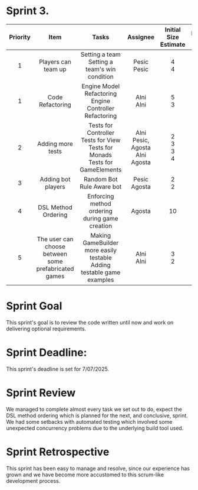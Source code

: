 # Sprint 3.

| Priority |                         Item                         |                                          Tasks                                          |                  Assignee                  | Initial Size Estimate |        Day 1        |        Day 2         |        Day 3        |        Day 4        |        Day 5        |        Day 6        |        Day 7        |
|:--------:|:----------------------------------------------------:|:---------------------------------------------------------------------------------------:|:------------------------------------------:|:---------------------:|:-------------------:|:--------------------:|:-------------------:|:-------------------:|:-------------------:|:-------------------:|:-------------------:|
|    1     |                 Players can team up                  |                    Setting a team<br/>Setting a team's win condition                    |              Pesic<br/>Pesic               |        4<br/>4        |       0<br/>0       |       /<br/>/        |       /<br/>/       |       /<br/>/       |       /<br/>/       |       /<br/>/       |       /<br/>/       |
|    1     |                   Code Refactoring                   |               Engine Model Refactoring<br/>Engine Controller Refactoring                |               Alni<br/>Alni                |        5<br/>3        |       4<br/>3       |       0<br/>0        |       /<br/>/       |       /<br/>/       |       /<br/>/       |       /<br/>/       |       /<br/>/       |
|    2     |                  Adding more tests                   | Tests for Controller<br/>Tests for View<br/>Tests for Monads<br/>Tests for GameElements | Alni<br/>Pesic, Agosta<br/>Alni<br/>Agosta |  2<br/>3<br/>3<br/>4  | 2<br/>3<br/>3<br/>4 | 2<br/>3<br/>3<br/>4  | 0<br/>1<br/>3<br/>4 | /<br/>0<br/>0<br/>2 | /<br/>/<br/>/<br/>0 | /<br/>/<br/>/<br/>/ | /<br/>/<br/>/<br/>/ |
|    3     |                  Adding bot players                  |                              Random Bot<br/>Rule Aware bot                              |              Pesic<br/>Agosta              |        2<br/>2        |       2<br/>2       |       0<br/>2        |       /<br/>0       |       /<br/>/       |       /<br/>/       |       /<br/>/       |       /<br/>/       |
|    4     |                 DSL Method Ordering                  |                     Enforcing method ordering during game creation                      |                   Agosta                   |          10           |         10          |          10          |         10          |         10          |         10          |          8          |          8          |
|    5     | The user can choose between some prefabricated games |        Making GameBuilder more easily testable<br/>Adding testable game examples        |               Alni<br/>Alni                |        3<br/>2        |       3<br/>2       |       3<br/>2        |       3<br/>2       |       2<br/>2       |       0<br/>0       |       /<br/>/       |       /<br/>/       |

# Sprint Goal
This sprint's goal is to review the code written until now and work on delivering optional requirements. 

# Sprint Deadline:
This sprint's deadline is set for 7/07/2025.

# Sprint Review
We managed to complete almost every task we set out to do, expect the DSL method ordering which is planned for the next, and conclusive, sprint.
We had some setbacks with automated testing which involved some unexpected concurrency problems due to the underlying build tool used.

# Sprint Retrospective
This sprint has been easy to manage and resolve, since our experience has grown and we have become more accustomed to this scrum-like development process.